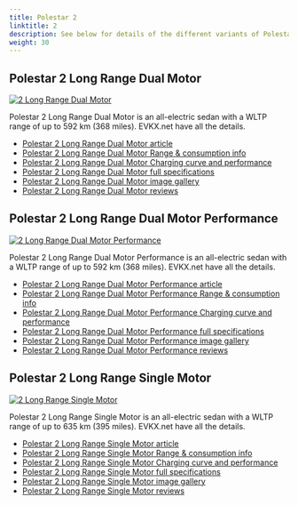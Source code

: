 ```yaml
---
title: Polestar 2
linktitle: 2
description: See below for details of the different variants of Polestar 2
weight: 30
---
```

## Polestar 2 Long Range Dual Motor

[![2 Long Range Dual Motor](https://media.evkx.net/multimedia/models/polestar/2/2_long_range_dual_motor/main_1_st.jpg)](/models/polestar/2/2_long_range_dual_motor/)

Polestar 2 Long Range Dual Motor is an all-electric sedan with a WLTP range of up to 592 km (368 miles). EVKX.net have all the details. 

- [Polestar 2 Long Range Dual Motor article](/models/polestar/2/2_long_range_dual_motor/)
- [Polestar 2 Long Range Dual Motor Range & consumption info](/models/polestar/2/2_long_range_dual_motor//rangeandconsumption)
- [Polestar 2 Long Range Dual Motor Charging curve and performance](/models/polestar/2/2_long_range_dual_motor//chargingcurve)
- [Polestar 2 Long Range Dual Motor full specifications](/models/polestar/2/2_long_range_dual_motor//specifications)
- [Polestar 2 Long Range Dual Motor image gallery](/models/polestar/2/2_long_range_dual_motor//gallery)
- [Polestar 2 Long Range Dual Motor reviews](/models/polestar/2/2_long_range_dual_motor//reviews)

## Polestar 2 Long Range Dual Motor Performance

[![2 Long Range Dual Motor Performance](https://media.evkx.net/multimedia/models/polestar/2/2_long_range_dual_motor_performance/main_1_st.jpg)](/models/polestar/2/2_long_range_dual_motor_performance/)

Polestar 2 Long Range Dual Motor Performance is an all-electric sedan with a WLTP range of up to 592 km (368 miles). EVKX.net have all the details. 

- [Polestar 2 Long Range Dual Motor Performance article](/models/polestar/2/2_long_range_dual_motor_performance/)
- [Polestar 2 Long Range Dual Motor Performance Range & consumption info](/models/polestar/2/2_long_range_dual_motor_performance//rangeandconsumption)
- [Polestar 2 Long Range Dual Motor Performance Charging curve and performance](/models/polestar/2/2_long_range_dual_motor_performance//chargingcurve)
- [Polestar 2 Long Range Dual Motor Performance full specifications](/models/polestar/2/2_long_range_dual_motor_performance//specifications)
- [Polestar 2 Long Range Dual Motor Performance image gallery](/models/polestar/2/2_long_range_dual_motor_performance//gallery)
- [Polestar 2 Long Range Dual Motor Performance reviews](/models/polestar/2/2_long_range_dual_motor_performance//reviews)

## Polestar 2 Long Range Single Motor

[![2 Long Range Single Motor](https://media.evkx.net/multimedia/models/polestar/2/2_long_range_single_motor/main_1_st.jpg)](/models/polestar/2/2_long_range_single_motor/)

Polestar 2 Long Range Single Motor is an all-electric sedan with a WLTP range of up to 635 km (395 miles). EVKX.net have all the details. 

- [Polestar 2 Long Range Single Motor article](/models/polestar/2/2_long_range_single_motor/)
- [Polestar 2 Long Range Single Motor Range & consumption info](/models/polestar/2/2_long_range_single_motor//rangeandconsumption)
- [Polestar 2 Long Range Single Motor Charging curve and performance](/models/polestar/2/2_long_range_single_motor//chargingcurve)
- [Polestar 2 Long Range Single Motor full specifications](/models/polestar/2/2_long_range_single_motor//specifications)
- [Polestar 2 Long Range Single Motor image gallery](/models/polestar/2/2_long_range_single_motor//gallery)
- [Polestar 2 Long Range Single Motor reviews](/models/polestar/2/2_long_range_single_motor//reviews)


